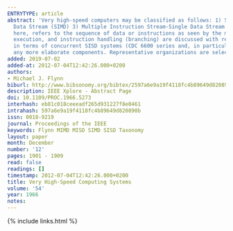 ```yaml
---
ENTRYTYPE: article
abstract: 'Very high-speed computers may be classified as follows: 1) Single Instruction Stream-Single Data Stream (SISD) 2) Single Instruction Stream-Multiple
  Data Stream (SIMD) 3) Multiple Instruction Stream-Single Data Stream (MISD) 4) Multiple Instruction Stream-Multiple Data Stream (MIMD). "Stream," as used
  here, refers to the sequence of data or instructions as seen by the machine during the execution of a program. The constituents of a system: storage,
  execution, and instruction handling (branching) are discussed with regard to recent developments and/or systems limitations. The constituents are discussed
  in terms of concurrent SISD systems (CDC 6600 series and, in particular, IBM Model 90 series), since multiple stream organizations usually do not require
  any more elaborate components. Representative organizations are selected from each class and the arrangement of the constituents is shown.'
added: 2019-07-02
added-at: 2012-07-04T12:42:26.000+0200
authors:
- Michael J. Flynn
biburl: http://www.bibsonomy.org/bibtex/2597a6e9a19f4118fc4b89649d820890b/gron
description: IEEE Xplore - Abstract Page
doi: 10.1109/PROC.1966.5273
interhash: eb81c018ceeeadf265d931227f8e0461
intrahash: 597a6e9a19f4118fc4b89649d820890b
issn: 0018-9219
journal: Proceedings of the IEEE
keywords: Flynn MIMD MISD SIMD SISD Taxonomy
layout: paper
month: December
number: '12'
pages: 1901 - 1909
read: false
readings: []
timestamp: 2012-07-04T12:42:26.000+0200
title: Very High-Speed Computing Systems
volume: '54'
year: 1966
notes:
---
```

{% include links.html %}

